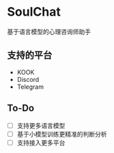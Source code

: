 # SoulChat
基于语言模型的心理咨询师助手
## 支持的平台
- KOOK
- Discord
- Telegram
## To-Do
- [ ] 支持更多语言模型
- [ ] 基于小模型训练更精准的判断分析
- [ ] 支持接入更多平台
